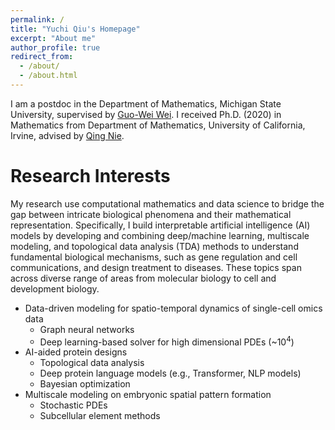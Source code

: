 ```yaml
---
permalink: /
title: "Yuchi Qiu's Homepage"
excerpt: "About me"
author_profile: true
redirect_from: 
  - /about/
  - /about.html
---
```


I am a postdoc in the Department of Mathematics, Michigan State University, supervised by [Guo-Wei Wei](https://users.math.msu.edu/users/weig/). I received  Ph.D. (2020) in Mathematics from Department of Mathematics, University of California, Irvine, advised by [Qing Nie](https://faculty.sites.uci.edu/qnie/).

Research Interests
======
My research use computational mathematics and data science to bridge the gap between intricate biological phenomena and their mathematical representation. Specifically, I build interpretable artificial intelligence (AI) models by developing and combining deep/machine learning, multiscale modeling, and topological data analysis (TDA) methods to understand fundamental biological mechanisms, such as gene regulation and cell communications, and design treatment to diseases. These topics span across diverse range of areas from molecular biology to cell and development biology.

- Data-driven modeling for spatio-temporal dynamics of single-cell omics data
  * Graph neural networks
  * Deep learning-based solver for high dimensional PDEs (~10<sup>4</sup>)
- AI-aided protein designs
  * Topological data analysis
  * Deep protein language models (e.g., Transformer, NLP models)
  * Bayesian optimization
- Multiscale modeling on embryonic spatial pattern formation
  * Stochastic PDEs
  * Subcellular element methods
